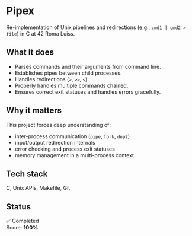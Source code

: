 # Pipex  
Re-implementation of Unix pipelines and redirections (e.g., `cmd1 | cmd2 > file`) in C at 42 Roma Luiss.

## What it does  
- Parses commands and their arguments from command line.  
- Establishes pipes between child processes.  
- Handles redirections (`>`, `>>`, `<`).  
- Properly handles multiple commands chained.  
- Ensures correct exit statuses and handles errors gracefully.

## Why it matters  
This project forces deep understanding of:  
- inter-process communication (`pipe`, `fork`, `dup2`)  
- input/output redirection internals  
- error checking and process exit statuses  
- memory management in a multi-process context  

## Tech stack  
C, Unix APIs, Makefile, Git

## Status  
✅ Completed  
Score: **100%**  
